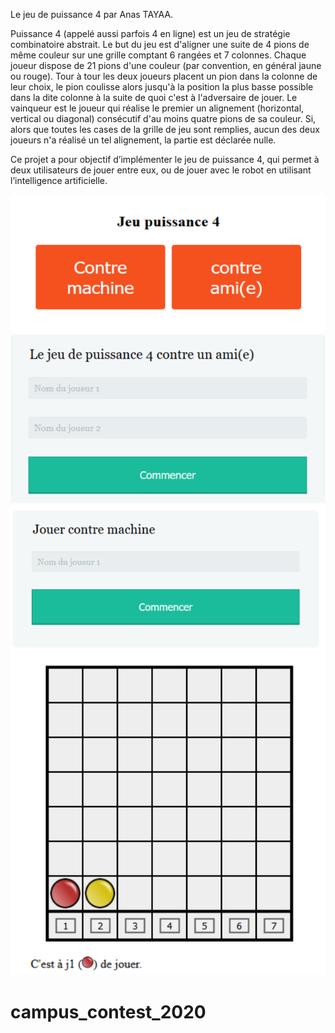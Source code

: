 Le jeu de puissance 4 par Anas TAYAA.

Puissance 4 (appelé aussi parfois 4 en ligne) est un jeu de stratégie combinatoire abstrait. Le but du jeu est d'aligner une suite de 4 pions de même couleur sur une grille comptant 6 rangées et 7 colonnes. Chaque joueur dispose de 21 pions d'une couleur (par convention, en général jaune ou rouge). Tour à tour les deux joueurs placent un pion dans la colonne de leur choix, le pion coulisse alors jusqu'à la position la plus basse possible dans  la  dite  colonne  à  la  suite de  quoi  c'est  à  l'adversaire  de  jouer.  Le  vainqueur  est  le joueur qui réalise le premier un alignement (horizontal, vertical ou diagonal) consécutif d'au moins quatre pions de sa couleur. Si, alors que toutes les cases de la grille de jeu sont remplies, aucun des deux joueurs n'a réalisé un tel alignement, la partie est déclarée nulle.

Ce projet a pour objectif d’implémenter le jeu de puissance 4, qui permet à deux utilisateurs de jouer entre eux, ou de jouer avec le robot en utilisant l’intelligence artificielle.

![](/screens/choix.PNG)
![](/screens/contre_ami.PNG)
![](/screens/contre_machine.PNG)
![](/screens/jeu.PNG)
# campus_contest_2020
